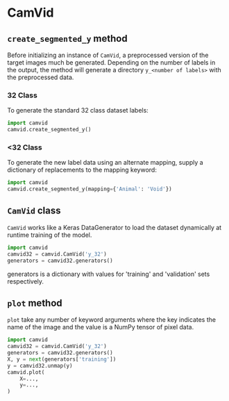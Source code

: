 # CamVid

## `create_segmented_y` method

Before initializing an instance of `CamVid`, a preprocessed version of the
target images much be generated. Depending on the number of labels in the
output, the method will generate a directory `y_<number of labels>` with the
preprocessed data.

### 32 Class

To generate the standard 32 class dataset labels:

```python
import camvid
camvid.create_segmented_y()
```

### <32 Class

To generate the new label data using an alternate mapping, supply a dictionary
of replacements to the mapping keyword:

```python
import camvid
camvid.create_segmented_y(mapping={'Animal': 'Void'})
```

## `CamVid` class

`CamVid` works like a Keras DataGenerator to load the dataset dynamically at
runtime training of the model.

```python
import camvid
camvid32 = camvid.CamVid('y_32')
generators = camvid32.generators()
```

generators is a dictionary with values for 'training' and 'validation' sets
respectively.

## `plot` method

`plot` take any number of keyword arguments where the key indicates the name
of the image and the value is a NumPy tensor of pixel data.

```python
import camvid
camvid32 = camvid.CamVid('y_32')
generators = camvid32.generators()
X, y = next(generators['training'])
y = camvid32.unmap(y)
camvid.plot(
    X=...,
    y=...,
)
```
